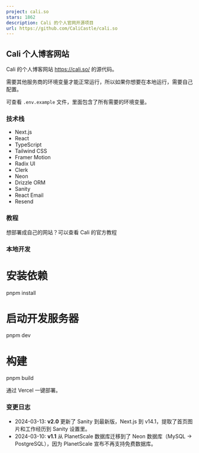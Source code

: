 ```yaml
---
project: cali.so
stars: 1862
description: Cali 的个人官网开源项目
url: https://github.com/CaliCastle/cali.so
---
```


Cali 个人博客网站
-----------

Cali 的个人博客网站 https://cali.so/ 的源代码。

需要其他服务商的环境变量才能正常运行，所以如果你想要在本地运行，需要自己配置。

可查看 `.env.example` 文件，里面包含了所有需要的环境变量。

### 技术栈

-   Next.js
-   React
-   TypeScript
-   Tailwind CSS
-   Framer Motion
-   Radix UI
-   Clerk
-   Neon
-   Drizzle ORM
-   Sanity
-   React Email
-   Resend

### 教程

想部署成自己的网站？可以查看 Cali 的官方教程

### 本地开发

# 安装依赖
pnpm install

# 启动开发服务器
pnpm dev

# 构建
pnpm build

通过 Vercel 一键部署。

### 变更日志

-   2024-03-13: **v2.0** 更新了 Sanity 到最新版，Next.js 到 v14.1，提取了首页图片和工作经历到 Sanity 设置里。
-   2024-03-10: **v1.1** 从 PlanetScale 数据库迁移到了 Neon 数据库（MySQL -> PostgreSQL），因为 PlanetScale 宣布不再支持免费数据库。
